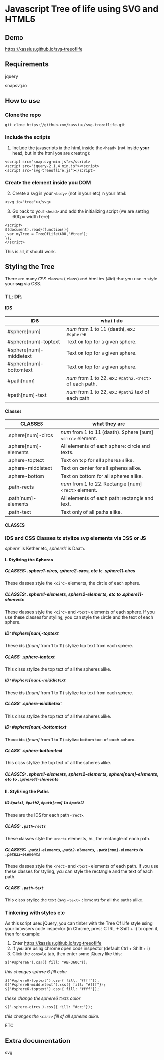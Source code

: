 # Javascript Tree of life using SVG and HTML5

## Demo

https://kassius.github.io/svg-treeoflife

## Requirements

jquery

snapsvg.io

## How to use

### Clone the repo

```
git clone https://github.com/kassius/svg-treeoflife.git
```

### Include the scripts

1. Include the javascripts in the html, inside the `<head>` (not inside **your** head, but in the html you are creating):

 ```
 <script src="snap.svg-min.js"></script>
 <script src="jquery-2.1.4.min.js"></script>
 <script src="svg-treeoflife.js"></script>
 ```

### Create the element inside you DOM

2. Create a svg in your `<body>` (not in your etc) in your html:

 `<svg id="tree"></svg>`
 
3. Go back to your `<head>` and add the initializing script (we are setting 600px width here):

 ```
 <script>    
 $(document).ready(function(){
  var myTree = TreeOfLife(600,"#tree");
 });
 </script>
 ```

This is all, it should work.

## Styling the Tree

There are many CSS classes (.class) and html ids (#id) that you use to style your **svg** via CSS.

### TL; DR.

#### IDS

IDS                     | what i do
----------------------- | ---------------------------
#sphere[num]            | *num* from 1 to 11 (daath), ex.: `#sphere6`
#sphere[num]-toptext    | Text on top for a given sphere.
#sphere[num]-middletext | Text on top for a given sphere.
#sphere[num]-bottomtext | Text on top for a given sphere.
#path[num]              | *num* from 1 to 22, ex.: `#path2`. `<rect>` of each path.
#path[num]-text         | *num* from 1 to 22, ex.: `#path2` text of each path

#### Classes

CLASSES               | what they are
--------------------- | -------------
.sphere[num]-circs    |  *num* from 1 to 11 (daath). Sphere [num] `<circ>` element.     | 
.sphere[num]-elements | All elements of each sphere: circle and texts.
.sphere-toptext       | Text on top for all spheres alike.
.sphere-middletext    | Text on center for all spheres alike.
.sphere-bottom        | Text on bottom for all spheres alike.
.path-rects           | *num* from 1 to 22. Rectangle [num] `<rect>` element.
.path[num]-elements   | All elements of each path: rectangle and text.
.path-text            | Text only of all paths alike. 

#### CLASSES

### IDS and CSS Classes to stylize svg elements via CSS or JS

*sphere1* is Kether etc, *sphere11* is Daath.

#### I. Stylizing the Spheres

##### CLASSES: **.sphere1-circs**, **sphere2-circs**, etc to **.sphere11-circs**

These classes style the `<circ>` elements, the circle of each sphere.

##### CLASSES: **.sphere1-elements**, **sphere2-elements**, etc to **.sphere11-elements**

These classes style the `<circ>` and `<text>` elements of each sphere. If you use these classes for styling, you can style the circle and the text of each sphere.

##### ID: #sphere[num]-toptext

These ids (*[num]* from 1 to 11) stylize top text from each sphere.

##### CLASS: .sphere-toptext

This class stylize the top text of all the spheres alike.

##### ID: #sphere[num]-middletext

These ids (*[num]* from 1 to 11) stylize top text from each sphere.

##### CLASS: .sphere-middletext

This class stylize the top text of all the spheres alike.

##### ID: #sphere[num]-bottomtext

These ids (*[num]* from 1 to 11) stylize bottom text of each sphere.

##### CLASS: .sphere-bottomtext

This class stylize the top text of all the spheres alike.

##### CLASSES: **.sphere1-elements**, **sphere2-elements**, **sphere[num]-elements**, etc to **.sphere11-elements**

#### II. Stylizing the Paths

##### ID `#path1`, `#path2`, `#path[num]` to `#path22`

These are the IDS for each path `<rect>`.

##### CLASS: `.path-rects`

These classes style the `<rect>` elements, *ie.*, the rectangle of each path.

##### CLASSES: `.path1-elements`,`.path2-elements`, `.path[num]-elements` to `.path22-elements`

These classes style the `<rect>` and `<text>` elements of each path. If you use these classes for styling, you can style the rectangle and the text of each path.

##### CLASS: `.path-text`

This class stylize the text (svg `<text>` element) for all the paths alike.

### Tinkering with styles etc

As this script uses jQuery, you can tinker with the Tree Of Life style using your browsers code inspector (in Chrome, press CTRL + Shift + I) to open it, then for example:

1. Enter https://kassius.github.io/svg-treeoflife
2. If you are using chrome open code inspector (default Ctrl + Shift + i)
3. Click the `console` tab, then enter some jQuery like this:

```
$('#sphere6').css({ fill: "#BF360C"});
```

*this changes sphere 6 fill color*

```
$('#sphere6-toptext').css({ fill: "#fff"});
$('#sphere6-middletext').css({ fill: "#fff"});
$('#sphere6-toptext').css({ fill: "#fff"});
```

*these change the sphere6 texts color*

```
$('.sphere-circs').css({ fill: "#ccc"});
```

*this changes the `<circ>` fill of all spheres alike.*

ETC

## Extra documentation

svg
